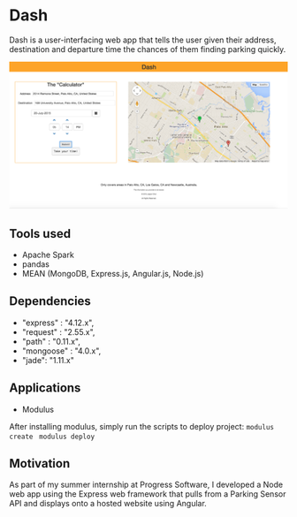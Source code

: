 # Dash
Dash is a user-interfacing web app that tells the user given their address, destination and departure time the chances of them finding parking quickly.

![alt tag](https://github.com/jasper-chen/predictive-parking/blob/master/final.png)

## Tools used
* Apache Spark
* pandas
* MEAN (MongoDB, Express.js, Angular.js, Node.js)

## Dependencies
* "express" : "4.12.x",
* "request" : "2.55.x",
* "path" : "0.11.x",
* "mongoose" : "4.0.x",
* "jade": "1.11.x"

## Applications
* Modulus

After installing modulus, simply run the scripts to deploy project:
```modulus create ```
```modulus deploy ```

## Motivation
As part of my summer internship at Progress Software, I developed a Node web app using the Express web framework that pulls from a Parking Sensor API and displays onto a hosted website using Angular.


